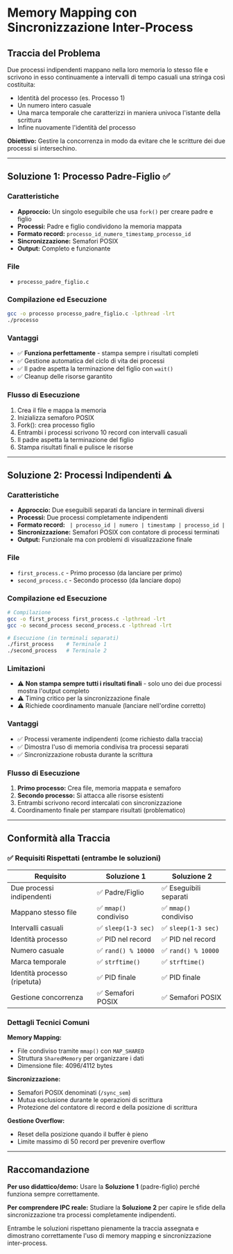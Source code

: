 # Memory Mapping con Sincronizzazione Inter-Process

## Traccia del Problema

Due processi indipendenti mappano nella loro memoria lo stesso file e scrivono in esso continuamente a intervalli di tempo casuali una stringa così costituita: 
- Identità del processo (es. Processo 1)
- Un numero intero casuale  
- Una marca temporale che caratterizzi in maniera univoca l'istante della scrittura
- Infine nuovamente l'identità del processo

**Obiettivo:** Gestire la concorrenza in modo da evitare che le scritture dei due processi si intersechino.

---

## Soluzione 1: Processo Padre-Figlio ✅

### Caratteristiche
- **Approccio:** Un singolo eseguibile che usa `fork()` per creare padre e figlio
- **Processi:** Padre e figlio condividono la memoria mappata
- **Formato record:** `processo_id_numero_timestamp_processo_id`
- **Sincronizzazione:** Semafori POSIX
- **Output:** Completo e funzionante

### File
- `processo_padre_figlio.c`

### Compilazione ed Esecuzione
```bash
gcc -o processo processo_padre_figlio.c -lpthread -lrt
./processo
```

### Vantaggi
- ✅ **Funziona perfettamente** - stampa sempre i risultati completi
- ✅ Gestione automatica del ciclo di vita dei processi
- ✅ Il padre aspetta la terminazione del figlio con `wait()`
- ✅ Cleanup delle risorse garantito

### Flusso di Esecuzione
1. Crea il file e mappa la memoria
2. Inizializza semaforo POSIX  
3. Fork(): crea processo figlio
4. Entrambi i processi scrivono 10 record con intervalli casuali
5. Il padre aspetta la terminazione del figlio
6. Stampa risultati finali e pulisce le risorse

---

## Soluzione 2: Processi Indipendenti ⚠️

### Caratteristiche  
- **Approccio:** Due eseguibili separati da lanciare in terminali diversi
- **Processi:** Due processi completamente indipendenti
- **Formato record:** ` | processo_id | numero | timestamp | processo_id |`
- **Sincronizzazione:** Semafori POSIX con contatore di processi terminati
- **Output:** Funzionale ma con problemi di visualizzazione finale

### File
- `first_process.c` - Primo processo (da lanciare per primo)
- `second_process.c` - Secondo processo (da lanciare dopo)

### Compilazione ed Esecuzione
```bash
# Compilazione
gcc -o first_process first_process.c -lpthread -lrt  
gcc -o second_process second_process.c -lpthread -lrt

# Esecuzione (in terminali separati)
./first_process    # Terminale 1
./second_process   # Terminale 2
```

### Limitazioni
- ⚠️ **Non stampa sempre tutti i risultati finali** - solo uno dei due processi mostra l'output completo
- ⚠️ Timing critico per la sincronizzazione finale
- ⚠️ Richiede coordinamento manuale (lanciare nell'ordine corretto)

### Vantaggi
- ✅ Processi veramente indipendenti (come richiesto dalla traccia)
- ✅ Dimostra l'uso di memoria condivisa tra processi separati
- ✅ Sincronizzazione robusta durante la scrittura

### Flusso di Esecuzione
1. **Primo processo:** Crea file, memoria mappata e semaforo
2. **Secondo processo:** Si attacca alle risorse esistenti  
3. Entrambi scrivono record intercalati con sincronizzazione
4. Coordinamento finale per stampare risultati (problematico)

---

## Conformità alla Traccia

### ✅ Requisiti Rispettati (entrambe le soluzioni)

| Requisito | Soluzione 1 | Soluzione 2 |
|-----------|-------------|-------------|
| Due processi indipendenti | ✅ Padre/Figlio | ✅ Eseguibili separati |
| Mappano stesso file | ✅ `mmap()` condiviso | ✅ `mmap()` condiviso |
| Intervalli casuali | ✅ `sleep(1-3 sec)` | ✅ `sleep(1-3 sec)` |
| Identità processo | ✅ PID nel record | ✅ PID nel record |
| Numero casuale | ✅ `rand() % 10000` | ✅ `rand() % 10000` |
| Marca temporale | ✅ `strftime()` | ✅ `strftime()` |
| Identità processo (ripetuta) | ✅ PID finale | ✅ PID finale |
| Gestione concorrenza | ✅ Semafori POSIX | ✅ Semafori POSIX |

### Dettagli Tecnici Comuni

**Memory Mapping:**
- File condiviso tramite `mmap()` con `MAP_SHARED`
- Struttura `SharedMemory` per organizzare i dati
- Dimensione file: 4096/4112 bytes

**Sincronizzazione:**  
- Semafori POSIX denominati (`/sync_sem`)
- Mutua esclusione durante le operazioni di scrittura
- Protezione del contatore di record e della posizione di scrittura

**Gestione Overflow:**
- Reset della posizione quando il buffer è pieno
- Limite massimo di 50 record per prevenire overflow

---

## Raccomandazione

**Per uso didattico/demo:** Usare la **Soluzione 1** (padre-figlio) perché funziona sempre correttamente.

**Per comprendere IPC reale:** Studiare la **Soluzione 2** per capire le sfide della sincronizzazione tra processi completamente indipendenti.

Entrambe le soluzioni rispettano pienamente la traccia assegnata e dimostrano correttamente l'uso di memory mapping e sincronizzazione inter-process.